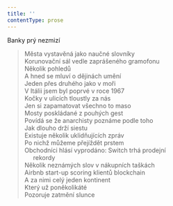 ```yaml
---
title: ''
contentType: prose
---
```


Banky prý nezmizí

> Města vystavěná jako naučné slovníky  
> Korunovační sál vedle zaprášeného gramofonu  
> Několik pohledů  
> A hned se mluví o dějinách umění  
> Jeden přes druhého jako v moři  
> V Itálii jsem byl poprvé v roce 1967  
> Kočky v ulicích tloustly za nás  
> Jen si zapamatovat všechno to maso  
> Mosty poskládané z pouhých gest  
> Povídá se že anarchisty poznáme podle toho  
> Jak dlouho drží siestu  
> Existuje několik uklidňujících zpráv  
> Po nichž můžeme přejíždět prstem  
> Obchodníci hlásí vyprodáno: Switch trhá prodejní  
>      rekordy  
> Několik neznámých slov v nákupních taškách  
> Airbnb start-up scoring klientů blockchain  
> A za nimi celý jeden kontinent  
> Který už poněkolikáté  
> Pozoruje zatmění slunce
